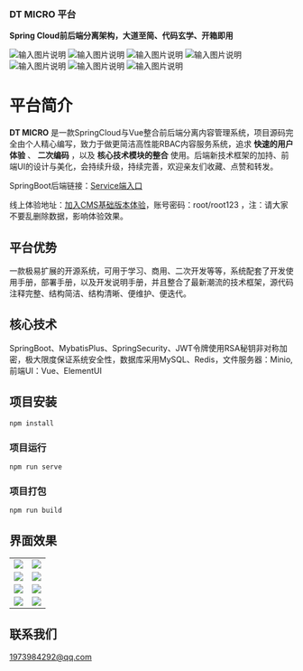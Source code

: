 ### DT MICRO 平台

 **Spring Cloud前后端分离架构，大道至简、代码玄学、开箱即用**  <br>

![输入图片说明](https://img.shields.io/badge/spring--boot-2.3.5-green.svg "在这里输入图片标题") ![输入图片说明](https://img.shields.io/badge/Vue-3.5.0-brightgreen "在这里输入图片标题") ![输入图片说明](https://img.shields.io/badge/redis-6.0.6-brightgreen "在这里输入图片标题") ![输入图片说明](https://img.shields.io/badge/kaptcha-2.3.2-brightgreen "在这里输入图片标题") ![输入图片说明](https://img.shields.io/badge/MySQL-8.0.81-brightgreen "在这里输入图片标题") ![输入图片说明](https://img.shields.io/badge/mybatisplus-3.4.6-brightgreen "在这里输入图片标题") ![输入图片说明](https://img.shields.io/badge/easyexcel-2.2.0beta2-brightgreen "在这里输入图片标题")


# 平台简介

 **DT MICRO**  是一款SpringCloud与Vue整合前后端分离内容管理系统，项目源码完全由个人精心编写，致力于做更简洁高性能RBAC内容服务系统，追求 **快速的用户体验** 、 **二次编码** ，以及 **核心技术模块的整合** 使用。后端新技术框架的加持、前端UI的设计与美化，会持续升级，持续完善，欢迎亲友们收藏、点赞和转发。

SpringBoot后端链接：[Service端入口](https://gitee.com/summerydf/dtcmsservice)

线上体验地址：[加入CMS基础版本体验](http://47.108.191.196)，账号密码：root/root123 ，注：请大家不要乱删除数据，影响体验效果。

## 平台优势

一款极易扩展的开源系统，可用于学习、商用、二次开发等等，系统配套了开发使用手册，部署手册，以及开发说明手册，并且整合了最新潮流的技术框架，源代码注释完整、结构简洁、结构清晰、便维护、便迭代。


## 核心技术

SpringBoot、MybatisPlus、SpringSecurity、JWT令牌使用RSA秘钥非对称加密，极大限度保证系统安全性，数据库采用MySQL、Redis，文件服务器：Minio,前端UI：Vue、ElementUI



## 项目安装
```
npm install
```

### 项目运行
```
npm run serve
```

### 项目打包
```
npm run build
```
## 界面效果


<table>
    <tr>
        <td><img src="https://img-blog.csdnimg.cn/2bd87933bf9a4ab3bb737fec732f93a2.png?x-oss-process=image/watermark,type_ZHJvaWRzYW5zZmFsbGJhY2s,shadow_50,text_Q1NETiBARFTovrDnmb0=,size_20,color_FFFFFF,t_70,g_se,x_16"></img></td>
        <td><img src="https://img-blog.csdnimg.cn/b48cfd9d8c6041ddac1559b337c75207.png?x-oss-process=image/watermark,type_ZHJvaWRzYW5zZmFsbGJhY2s,shadow_50,text_Q1NETiBARFTovrDnmb0=,size_20,color_FFFFFF,t_70,g_se,x_16"></img></td>
    </tr>

<tr>
        <td><img src="https://img-blog.csdnimg.cn/c075f6b2fbde42709cb497137bf0c1a4.png?x-oss-process=image/watermark,type_ZHJvaWRzYW5zZmFsbGJhY2s,shadow_50,text_Q1NETiBARFTovrDnmb0=,size_20,color_FFFFFF,t_70,g_se,x_16"></img></td>
        <td><img src="https://img-blog.csdnimg.cn/a0f6f4086c884c6c9749132e1ef3ac61.png?x-oss-process=image/watermark,type_ZHJvaWRzYW5zZmFsbGJhY2s,shadow_50,text_Q1NETiBARFTovrDnmb0=,size_20,color_FFFFFF,t_70,g_se,x_16"></img></td>
    </tr>

<tr>
        <td><img src="https://img-blog.csdnimg.cn/5a55bb5681784ff6a110214853d61a5f.png?x-oss-process=image/watermark,type_ZHJvaWRzYW5zZmFsbGJhY2s,shadow_50,text_Q1NETiBARFTovrDnmb0=,size_20,color_FFFFFF,t_70,g_se,x_16"></img></td>
        <td><img src="https://img-blog.csdnimg.cn/ba445aa03b8a420eb71545fd8a48c80c.png?x-oss-process=image/watermark,type_ZHJvaWRzYW5zZmFsbGJhY2s,shadow_50,text_Q1NETiBARFTovrDnmb0=,size_20,color_FFFFFF,t_70,g_se,x_16"></img></td>
    </tr>

<tr>
        <td><img src="https://img-blog.csdnimg.cn/cd68e6040d1941308c9a45cd09050048.png?x-oss-process=image/watermark,type_ZHJvaWRzYW5zZmFsbGJhY2s,shadow_50,text_Q1NETiBARFTovrDnmb0=,size_20,color_FFFFFF,t_70,g_se,x_16"></img></td>
        <td><img src="https://img-blog.csdnimg.cn/85e3a7f884be4916815cba8af116e52f.png?x-oss-process=image/watermark,type_ZHJvaWRzYW5zZmFsbGJhY2s,shadow_50,text_Q1NETiBARFTovrDnmb0=,size_20,color_FFFFFF,t_70,g_se,x_16"></img></td>
    </tr>
  
</table>

## 联系我们

1973984292@qq.com
